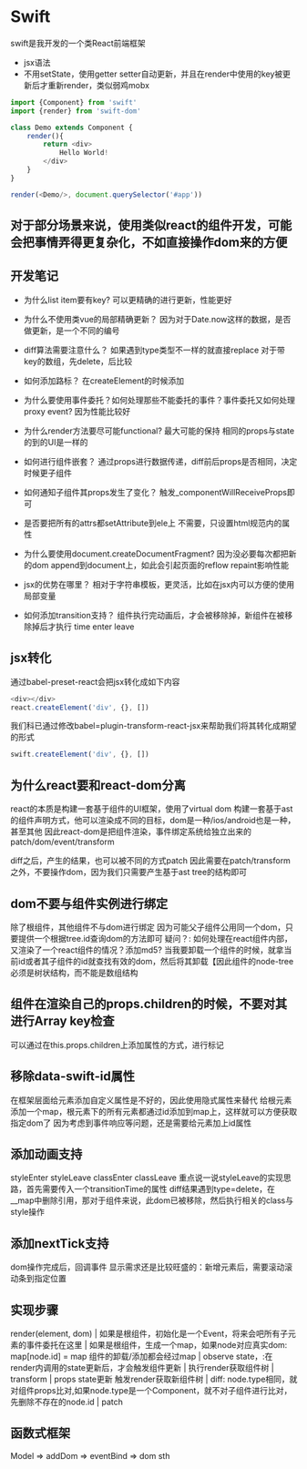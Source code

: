 # Swift

swift是我开发的一个类React前端框架

- jsx语法
- 不用setState，使用getter setter自动更新，并且在render中使用的key被更新后才重新render，类似弱鸡mobx

```js
import {Component} from 'swift'
import {render} from 'swift-dom'

class Demo extends Component {
    render(){
        return <div>
            Hello World!
        </div>
    }
}

render(<Demo/>, document.querySelector('#app'))
```

## 对于部分场景来说，使用类似react的组件开发，可能会把事情弄得更复杂化，不如直接操作dom来的方便

## 开发笔记

- 为什么list item要有key?
    可以更精确的进行更新，性能更好

- 为什么不使用类vue的局部精确更新？
    因为对于Date.now这样的数据，是否做更新，是一个不同的编号

- diff算法需要注意什么？
    如果遇到type类型不一样的就直接replace
    对于带key的数组，先delete，后比较

- 如何添加路标？
    在createElement的时候添加

- 为什么要使用事件委托？如何处理那些不能委托的事件？事件委托又如何处理proxy event?
    因为性能比较好

- 为什么render方法要尽可能functional?
    最大可能的保持 相同的props与state的到的UI是一样的

- 如何进行组件嵌套？
    通过props进行数据传递，diff前后props是否相同，决定时候更子组件

- 如何通知子组件其props发生了变化？
    触发_componentWillReceiveProps即可

- 是否要把所有的attrs都setAttribute到ele上
    不需要，只设置html规范内的属性

- 为什么要使用document.createDocumentFragment?
    因为没必要每次都把新的dom append到document上，如此会引起页面的reflow repaint影响性能

- jsx的优势在哪里？
    相对于字符串模板，更灵活，比如在jsx内可以方便的使用局部变量

- 如何添加transition支持？
    组件执行完动画后，才会被移除掉，新组件在被移除掉后才执行
    time enter leave

## jsx转化
通过babel-preset-react会把jsx转化成如下内容
```js
<div></div>    
react.createElement('div', {}, [])
```
我们科已通过修改babel=plugin-transform-react-jsx来帮助我们将其转化成期望的形式
```js
swift.createElement('div', {}, [])
```

## 为什么react要和react-dom分离
react的本质是构建一套基于组件的UI框架，使用了virtual dom
构建一套基于ast的组件声明方式，他可以渲染成不同的目标，dom是一种/ios/android也是一种，甚至其他
因此react-dom是把组件渲染，事件绑定系统给独立出来的 patch/dom/event/transform

diff之后，产生的结果，也可以被不同的方式patch
因此需要在patch/transform之外，不要操作dom，因为我们只需要产生基于ast tree的结构即可

## dom不要与组件实例进行绑定
除了根组件，其他组件不与dom进行绑定
因为可能父子组件公用同一个dom，只要提供一个根据tree.id查询dom的方法即可
疑问？: 如何处理在react组件内部，又渲染了一个react组件的情况？添加md5?
当我要卸载一个组件的时候，就拿当前id或者其子组件的id就查找有效的dom，然后将其卸载【因此组件的node-tree必须是树状结构，而不能是数组结构

## 组件在渲染自己的props.children的时候，不要对其进行Array key检查
可以通过在this.props.children上添加属性的方式，进行标记

## 移除data-swift-id属性
在框架层面给元素添加自定义属性是不好的，因此使用隐式属性来替代
给根元素添加一个map，根元素下的所有元素都通过id添加到map上，这样就可以方便获取指定dom了
因为考虑到事件响应等问题，还是需要给元素加上id属性

## 添加动画支持
styleEnter styleLeave classEnter classLeave
重点说一说styleLeave的实现思路，首先需要传入一个transitionTime的属性
diff结果遇到type=delete，在__map中删除引用，那对于组件来说，此dom已被移除，然后执行相关的class与style操作

## 添加nextTick支持
dom操作完成后，回调事件
显示需求还是比较旺盛的：新增元素后，需要滚动滚动条到指定位置

## 实现步骤
render(element, dom)
|
如果是根组件，初始化是一个Event，将来会吧所有子元素的事件委托在这里
|
如果是根组件，生成一个map，如果node对应真实dom: map[node.id] = map
组件的卸载/添加都会经过map
|
observe state，:在render内调用的state更新后，才会触发组件更新
|
执行render获取组件树
|
transform
|
props state更新 触发render获取新组件树
|
diff: node.type相同，就对组件props比对,如果node.type是一个Component，就不对子组件进行比对，先删除不存在的node.id
|
patch

## 函数式框架
Model => addDom => eventBind => dom sth
